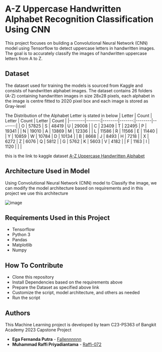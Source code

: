 # A-Z Uppercase Handwritten Alphabet Recognition Classification Using CNN 
This project focuses on building a Convolutional Neural Network (CNN) model using Tensorflow to detect uppercase letters in handwritten images. The goal is to accurately classify the images of handwritten uppercase letters from A to Z.

## Dataset
The dataset used for training the models is sourced from Kaggle and consists of handwritten alphabet images. 
The dataset contains 26 folders (A-Z) containing handwritten images in size 28x28 pixels, each alphabet in the image is centre fitted to 2020 pixel box and each image is stored as Gray-level

The Distribution of the Alphabet Letter is stated in below
| Letter | Count  | Letter | Count  | Letter | Count  |
|--------|-------:|--------|-------:|--------|-------:|
| O      |  57825 | S      |  48419 | U      |  29008 |
| C      |  23409 | T      |  22495 | P      |  19341 |
| N      |  19010 | A      |  13869 | M      |  12336 |
| L      |  11586 | R      |  11566 | E      |  11440 |
| Y      |  10859 | W      |  10784 | D      |  10134 |
| B      |   8668 | J      |   8493 | H      |   7218 |
| X      |   6272 | Z      |   6076 | Q      |   5812 |
| G      |   5762 | K      |   5603 | V      |   4182 |
| F      |   1163 | I      |   1120 |        |        |

this is the link to kaggle dataset [A-Z Uppercase Handwritten Alphabet](https://www.kaggle.com/datasets/sachinpatel21/az-handwritten-alphabets-in-csv-format)

## Architecture Used in Model 
Using Convolutional Neural Network (CNN) model to Classify the image, we can modify the model architecture based on requirements and in this project we use this architecture 

![image](https://i.ibb.co/LQ19BGx/Screenshot-169.png)

## Requirements Used in this Project
- Tensorflow
- Python 3
- Pandas
- Matplotlib
- Numpy

## How To Contribute
- Clone this repository
- Install Dependencies based on the requirements above
- Prepare the Dataset as specified above link
- Customize the script, model architecture, and others as needed 
- Run the script

## Authors
This Machine Learning project is developed by team C23-PS363 of Bangkit Academy 2023 Capstone Project
* **Ega Fernanda Putra**  - [Fallennnnnn](https://github.com/Fallennnnnn)
* **Muhammad Raffi Priyadiantama**  - [Raffi-072](https://github.com/Raffi-072)
